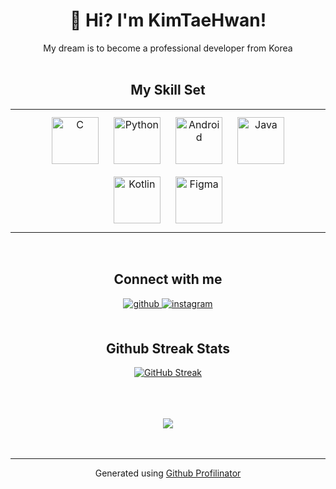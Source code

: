 # <div align="center">👋 Hi? I'm KimTaeHwan!</div>  
  

<div align="center">My dream is to become a professional developer from Korea</div>  
  

<br/>  


<div align="center">
  
  ## My Skill Set 
  <div align="center">
    <table><tr><td valign="top" width="100%"> 
    <div align="center">  
    <img style="margin: 10px" src="https://profilinator.rishav.dev/skills-assets/c-original.svg" alt="C" height="75" />  
    <img style="margin: 10px" src="https://profilinator.rishav.dev/skills-assets/python-original.svg" alt="Python" height="75" />  
    <img style="margin: 10px" src="https://profilinator.rishav.dev/skills-assets/android-original-wordmark.svg" alt="Android" height="75" />  
    <img style="margin: 10px" src="https://profilinator.rishav.dev/skills-assets/java-original-wordmark.svg" alt="Java" height="75" />  
    <img style="margin: 10px" src="https://profilinator.rishav.dev/skills-assets/kotlinlang-icon.svg" alt="Kotlin" height="75" />  
    <img style="margin: 10px" src="https://profilinator.rishav.dev/skills-assets/figma-icon.svg" alt="Figma" height="75" />  
  </div>

  </td></tr></table>  
  </div>

  <br/>  


  ## Connect with me  
  <div align="center">
  <a href="https://github.com/LucyMoon" target="_blank">
  <img src=https://img.shields.io/badge/github-%2324292e.svg?&style=for-the-badge&logo=github&logoColor=white alt=github style="margin-bottom: 5px;" />
  </a>
  <a href="https://instagram.com/lucy_050723" target="_blank">
  <img src=https://img.shields.io/badge/instagram-%23000000.svg?&style=for-the-badge&logo=instagram&logoColor=white alt=instagram style="margin-bottom: 5px;" />
  </a>  
  </div>  


  <br/>  

  ## Github Streak Stats
  [![GitHub Streak](http://github-readme-streak-stats.herokuapp.com?user=LucyMoon&theme=dark&hide_border=true&date_format=%5BY.%5Dn.j)](https://git.io/streak-stats)

  <br/>  



  <br/>  



  <br/>  


  <div align="center">
  <img src="https://komarev.com/ghpvc/?username=LucyMoon&&style=flat-square" align="center" />
  </div>  


  <br/>  


  <br />

  ----
  <div align="center">Generated using <a href="https://profilinator.rishav.dev/" target="_blank">Github Profilinator</a></div>







  </div>
